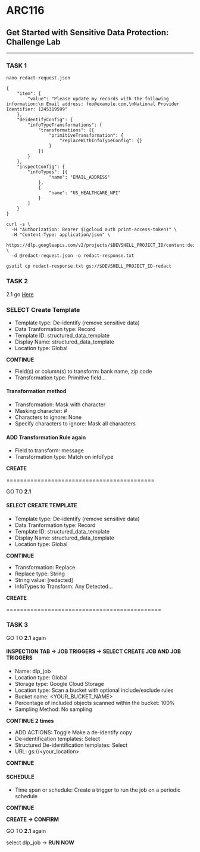 # ARC116
## Get Started with Sensitive Data Protection: Challenge Lab
---

### TASK 1

```
nano redact-request.json
```
```
{
	"item": {
		"value": "Please update my records with the following information:\n Email address: foo@example.com,\nNational Provider Identifier: 1245319599"
	},
	"deidentifyConfig": {
		"infoTypeTransformations": {
			"transformations": [{
				"primitiveTransformation": {
					"replaceWithInfoTypeConfig": {}
				}
			}]
		}
	},
	"inspectConfig": {
		"infoTypes": [{
				"name": "EMAIL_ADDRESS"
			},
			{
				"name": "US_HEALTHCARE_NPI"
			}
		]
	}
}
```
```
curl -s \
  -H "Authorization: Bearer $(gcloud auth print-access-token)" \
  -H "Content-Type: application/json" \
  https://dlp.googleapis.com/v2/projects/$DEVSHELL_PROJECT_ID/content:deidentify \
  -d @redact-request.json -o redact-response.txt
```
```
gsutil cp redact-response.txt gs://$DEVSHELL_PROJECT_ID-redact
```

### TASK 2

2.1 go [Here](https://console.cloud.google.com/security/sensitive-data-protection/landing/configuration/templates/inspect?cloudshell=true&project=)

### SELECT Create Template
- Template type: De-identify (remove sensitive data)
- Data Tranformation type: Record
- Template ID: structured_data_template
- Display Name: structured_data_template
- Location type: Global

**CONTINUE**

- Field(s) or column(s) to transform: bank name, zip code
- Transformation type: Primitive field...

#### Transformation method
- Transformation: Mask with character
- Masking character: #
- Characters to ignore: None
- Specify characters to ignore: Mask all characters

#### ADD Transformation Rule again

- Field to transform: message
- Transformation type: Match on infoType

**CREATE**

===========================================

GO TO **2.1**

#### SELECT CREATE TEMPLATE
- Template type: De-identify (remove sensitive data)
- Data Tranformation type: Record
- Template ID: structured_data_template
- Display Name: structured_data_template
- Location type: Global

**CONTINUE**

- Transformation: Replace
- Replace type: String
- String value: [redacted]
- InfoTypes to Transform: Any Detected...

**CREATE**

=============================================

### TASK 3

GO TO **2.1** again

#### INSPECTION TAB -> JOB TRIGGERS -> SELECT CREATE JOB AND JOB TRIGGERS
- Name: dlp_job
- Location type: Global
- Storage type: Google Cloud Storage
- Location type: Scan a bucket with optional include/exclude rules
- Bucket name: <YOUR_BUCKET_NAME>
- Percentage of included objects scanned within the bucket: 100%
- Sampling Method: No sampling

**CONTINUE 2 times**

- ADD ACTIONS: Toggle Make a de-identify copy
- De-identification templates: Select
- Structured De-identification templates: Select
- URL: gs://<your_location>

**CONTINUE**

#### SCHEDULE
- Time span or schedule: Create a trigger to run the job on a periodic schedule

**CONTINUE**

**CREATE -> CONFIRM**

GO TO **2.1** again

select dlp_job -> **RUN NOW**
